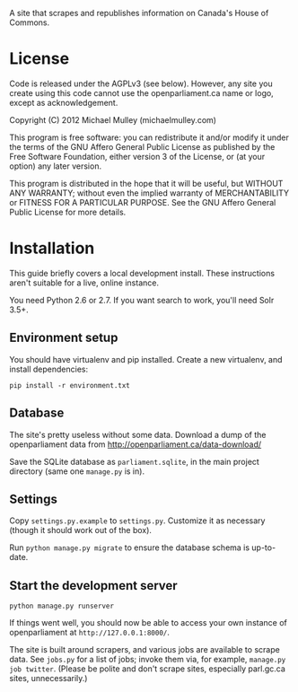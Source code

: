 A site that scrapes and republishes information on Canada's House of Commons.

License
=======

Code is released under the AGPLv3 (see below). However, any site you create
using this code cannot use the openparliament.ca name or logo, except as
acknowledgement.

Copyright (C) 2012 Michael Mulley (michaelmulley.com)

This program is free software: you can redistribute it and/or modify
it under the terms of the GNU Affero General Public License as
published by the Free Software Foundation, either version 3 of the
License, or (at your option) any later version.

This program is distributed in the hope that it will be useful,
but WITHOUT ANY WARRANTY; without even the implied warranty of
MERCHANTABILITY or FITNESS FOR A PARTICULAR PURPOSE.  See the
GNU Affero General Public License for more details.

Installation
============

This guide briefly covers a local development install. These instructions
aren't suitable for a live, online instance.

You need Python 2.6 or 2.7. If you want search to work, you'll need Solr 3.5+.

Environment setup
--------------------

You should have virtualenv and pip installed. Create a new virtualenv, and install dependencies:

    pip install -r environment.txt
    
Database
-----------

The site's pretty useless without some data. Download a dump of the openparliament data
from <http://openparliament.ca/data-download/>

Save the SQLite database as `parliament.sqlite`, in the main project directory (same one `manage.py` is in).

Settings
-----------

Copy `settings.py.example` to `settings.py`. Customize it as necessary (though it should work out of the box).

Run `python manage.py migrate` to ensure the database schema is up-to-date.

Start the development server
-------------------------------

    python manage.py runserver
    
If things went well, you should now be able to access your own instance of openparliament at `http://127.0.0.1:8000/`.

The site is built around scrapers, and various jobs are available to scrape data. See `jobs.py` for a list of jobs; invoke them via, for example, `manage.py job twitter`. (Please be polite and don't scrape sites, especially parl.gc.ca sites, unnecessarily.)